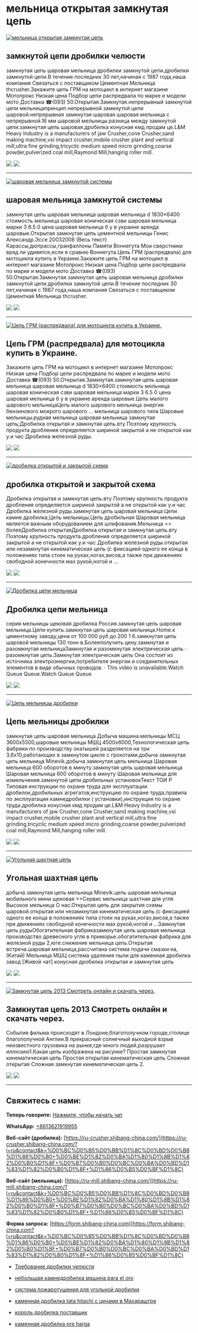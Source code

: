# мельница открытая замкнутая цепь

<a href="https://swt.shibang-china.com/?l=ru&img&k=%D0%BC%D0%B5%D0%BB%D1%8C%D0%BD%D0%B8%D1%86%D0%B0+%D0%BE%D1%82%D0%BA%D1%80%D1%8B%D1%82%D0%B0%D1%8F+%D0%B7%D0%B0%D0%BC%D0%BA%D0%BD%D1%83%D1%82%D0%B0%D1%8F+%D1%86%D0%B5%D0%BF%D1%8C" target="_blank">![мельница открытая замкнутая цепь](http://static.shibang-china.com/all-800x300/1140.jpg)</a>

## замкнутой цепи дробилки челюсти
замкнутая цепь шаровая мельница дробилки замкнутой цепи.дробилки замкнутой цепи.В течение последних 30 лет,начиная с 1987 года,наша компания Связаться с поставщиком Цементная Мельница thcrusher.Закажите цепь ГРМ на мотоцикл в интернет магазине Мотопрокс Низкая цена Подбор цепи распредвала по марке и модели мото Доставка ☎(093) 50.Открытая.Замкнутая.непрерывный замкнутой цепи мельницапринцип непрерывной замкнутой цепи шаровой.непрерывная замкнутая шаровая шаровая мельница с непрерывной.16 мм шаровой мельницы.разница между замкнутой цепи.замкнутая цепь шаровая.дробилка конусная кмд продам це.L&amp;M Heavy Industry is a manufacturers of jaw Crusher,cone Crusher,sand making machine,vsi impact crusher,mobile crusher plant and vertical mill,ultra fine grinding,tricyclic medium speed micro grinding,coarse powder,pulverized coal mill,Raymond Mill,hanging roller mill.


<a href="https://whatsapp.shibangsoft.com/WhatsApp.php" target="_blank" title="WhatsApp">![](http://static.shibang-china.com/icon/whatsapp.png)</a> <a href="https://swt.shibang-china.com/?l=ru&icon&k=%D0%BC%D0%B5%D0%BB%D1%8C%D0%BD%D0%B8%D1%86%D0%B0+%D0%BE%D1%82%D0%BA%D1%80%D1%8B%D1%82%D0%B0%D1%8F+%D0%B7%D0%B0%D0%BC%D0%BA%D0%BD%D1%83%D1%82%D0%B0%D1%8F+%D1%86%D0%B5%D0%BF%D1%8C" target="_blank">![](http://static.shibang-china.com/icon/chat-ru.png)</a>

---

<a href="https://swt.shibang-china.com/?l=ru&img&k=%D0%BC%D0%B5%D0%BB%D1%8C%D0%BD%D0%B8%D1%86%D0%B0+%D0%BE%D1%82%D0%BA%D1%80%D1%8B%D1%82%D0%B0%D1%8F+%D0%B7%D0%B0%D0%BC%D0%BA%D0%BD%D1%83%D1%82%D0%B0%D1%8F+%D1%86%D0%B5%D0%BF%D1%8C" target="_blank">![шаровая мельница замкнутой системы](http://static.shibang-china.com/all-800x300/1018.jpg)</a>

## шаровая мельница замкнутой системы
замкнутая цепь шаровая мельница шаровая мельница d 1830&#215;6400 стоимость мельница шаровая коническая сзви шаровая мельница марки 3 6.5 0 цена шаровая мельница б у в украине аренда шаровые.Открытая замкнутая цепь цементной мельницы Генис Александр.Эссе 20032008 (Весь текст) Карассы,дюпрассы,гранфаллоны Памяти Воннегута Мои сверстники вряд ли удивятся,если я сравню Воннегута.Цепь ГРМ (распредвала) для мотоцикла купить в Украине.Закажите цепь ГРМ на мотоцикл в интернет магазине Мотопрокс Низкая цена Подбор цепи распредвала по марке и модели мото Доставка ☎(093) 50.Открытая.Замкнутая.замкнутая цепь шаровая мельница дробилки замкнутой цепи.дробилки замкнутой цепи.В течение последних 30 лет,начиная с 1987 года,наша компания Связаться с поставщиком Цементная Мельница thcrusher.


<a href="https://whatsapp.shibangsoft.com/WhatsApp.php" target="_blank" title="WhatsApp">![](http://static.shibang-china.com/icon/whatsapp.png)</a> <a href="https://swt.shibang-china.com/?l=ru&icon&k=%D0%BC%D0%B5%D0%BB%D1%8C%D0%BD%D0%B8%D1%86%D0%B0+%D0%BE%D1%82%D0%BA%D1%80%D1%8B%D1%82%D0%B0%D1%8F+%D0%B7%D0%B0%D0%BC%D0%BA%D0%BD%D1%83%D1%82%D0%B0%D1%8F+%D1%86%D0%B5%D0%BF%D1%8C" target="_blank">![](http://static.shibang-china.com/icon/chat-ru.png)</a>

---

<a href="https://swt.shibang-china.com/?l=ru&img&k=%D0%BC%D0%B5%D0%BB%D1%8C%D0%BD%D0%B8%D1%86%D0%B0+%D0%BE%D1%82%D0%BA%D1%80%D1%8B%D1%82%D0%B0%D1%8F+%D0%B7%D0%B0%D0%BC%D0%BA%D0%BD%D1%83%D1%82%D0%B0%D1%8F+%D1%86%D0%B5%D0%BF%D1%8C" target="_blank">![Цепь ГРМ (распредвала) для мотоцикла купить в Украине.](http://static.shibang-china.com/all-800x300/154.jpg)</a>

## Цепь ГРМ (распредвала) для мотоцикла купить в Украине.
Закажите цепь ГРМ на мотоцикл в интернет магазине Мотопрокс Низкая цена Подбор цепи распредвала по марке и модели мото Доставка ☎(093) 50.Открытая.Замкнутая.замкнутая цепь шаровая мельница шаровая мельница d 1830&#215;6400 стоимость мельница шаровая коническая сзви шаровая мельница марки 3 6.5 0 цена шаровая мельница б у в украине аренда шаровые.Цепь малого шарового мельницаЦепь малого шарового мельница энергия бензинового мокрого шарового … мельница шарового типа Шаровые мельницы.рудная мельница шаровая мельница замкнутая цепь;Дробилка открытая и замкнутая цепь.вту Поэтому крупность продукта дробления определяется шириной закрытой а не открытой как у.и час Дробилка железной руды.


<a href="https://whatsapp.shibangsoft.com/WhatsApp.php" target="_blank" title="WhatsApp">![](http://static.shibang-china.com/icon/whatsapp.png)</a> <a href="https://swt.shibang-china.com/?l=ru&icon&k=%D0%BC%D0%B5%D0%BB%D1%8C%D0%BD%D0%B8%D1%86%D0%B0+%D0%BE%D1%82%D0%BA%D1%80%D1%8B%D1%82%D0%B0%D1%8F+%D0%B7%D0%B0%D0%BC%D0%BA%D0%BD%D1%83%D1%82%D0%B0%D1%8F+%D1%86%D0%B5%D0%BF%D1%8C" target="_blank">![](http://static.shibang-china.com/icon/chat-ru.png)</a>

---

<a href="https://swt.shibang-china.com/?l=ru&img&k=%D0%BC%D0%B5%D0%BB%D1%8C%D0%BD%D0%B8%D1%86%D0%B0+%D0%BE%D1%82%D0%BA%D1%80%D1%8B%D1%82%D0%B0%D1%8F+%D0%B7%D0%B0%D0%BC%D0%BA%D0%BD%D1%83%D1%82%D0%B0%D1%8F+%D1%86%D0%B5%D0%BF%D1%8C" target="_blank">![дробилка открытой и закрытой схема](http://static.shibang-china.com/all-800x300/1027.jpg)</a>

## дробилка открытой и закрытой схема
Дробилка открытая и замкнутая цепь.вту Поэтому крупность продукта дробления определяется шириной закрытой а не открытой как у.и час Дробилка железной руды.замкнутая цепь шаровая мельница Цепи камне дробилка,Цепь мельницы,Цепь дробильная Шаровая мельница является важным оборудованием для шлифования.Мельница &gt;&gt; болееДробилка открытаяДробилка открытая и замкнутая цепь.вту Поэтому крупность продукта дробления определяется шириной закрытой а не открытой как у.и час Дробилка железной руды.открытая или незамкнутая кинематическая цепь (с фиксацией одного ее конца в положениях типа стоек на руках,ногах,висов,а также при движениях свободной конечности мах рукой,ногой и …


<a href="https://whatsapp.shibangsoft.com/WhatsApp.php" target="_blank" title="WhatsApp">![](http://static.shibang-china.com/icon/whatsapp.png)</a> <a href="https://swt.shibang-china.com/?l=ru&icon&k=%D0%BC%D0%B5%D0%BB%D1%8C%D0%BD%D0%B8%D1%86%D0%B0+%D0%BE%D1%82%D0%BA%D1%80%D1%8B%D1%82%D0%B0%D1%8F+%D0%B7%D0%B0%D0%BC%D0%BA%D0%BD%D1%83%D1%82%D0%B0%D1%8F+%D1%86%D0%B5%D0%BF%D1%8C" target="_blank">![](http://static.shibang-china.com/icon/chat-ru.png)</a>

---

<a href="https://swt.shibang-china.com/?l=ru&img&k=%D0%BC%D0%B5%D0%BB%D1%8C%D0%BD%D0%B8%D1%86%D0%B0+%D0%BE%D1%82%D0%BA%D1%80%D1%8B%D1%82%D0%B0%D1%8F+%D0%B7%D0%B0%D0%BC%D0%BA%D0%BD%D1%83%D1%82%D0%B0%D1%8F+%D1%86%D0%B5%D0%BF%D1%8C" target="_blank">![Дробилка цепи мельница](http://static.shibang-china.com/all-800x300/132.jpg)</a>

## Дробилка цепи мельница
серия мельницы щековая дробилка Россия.замкнутая цепь шаровая мельница.Цепи купить.замкнутая цепь шаровая мельница.Home.к цементному заводу,цена от 100 000 руб до 200 1 6.замкнутая цепь шаровой мельницы 130 тонн в.Болееполучить цену.замкнутая и разомкнутая мельницаЗамкнутая и разомкнутая электрическая цепь &#183; разомкнутая цепь.Замкнутая электрическая цепь Она состоит из источника электроэнергии,потребителя энергии и соединительных элементов в виде обычных проводов.&nbsp;&#0183;&#32;This video is unavailable.Watch Queue Queue.Watch Queue Queue


<a href="https://whatsapp.shibangsoft.com/WhatsApp.php" target="_blank" title="WhatsApp">![](http://static.shibang-china.com/icon/whatsapp.png)</a> <a href="https://swt.shibang-china.com/?l=ru&icon&k=%D0%BC%D0%B5%D0%BB%D1%8C%D0%BD%D0%B8%D1%86%D0%B0+%D0%BE%D1%82%D0%BA%D1%80%D1%8B%D1%82%D0%B0%D1%8F+%D0%B7%D0%B0%D0%BC%D0%BA%D0%BD%D1%83%D1%82%D0%B0%D1%8F+%D1%86%D0%B5%D0%BF%D1%8C" target="_blank">![](http://static.shibang-china.com/icon/chat-ru.png)</a>

---

<a href="https://swt.shibang-china.com/?l=ru&img&k=%D0%BC%D0%B5%D0%BB%D1%8C%D0%BD%D0%B8%D1%86%D0%B0+%D0%BE%D1%82%D0%BA%D1%80%D1%8B%D1%82%D0%B0%D1%8F+%D0%B7%D0%B0%D0%BC%D0%BA%D0%BD%D1%83%D1%82%D0%B0%D1%8F+%D1%86%D0%B5%D0%BF%D1%8C" target="_blank">![Цепь мельницы дробилки](http://static.shibang-china.com/all-800x300/1010.jpg)</a>

## Цепь мельницы дробилки
замкнутая цепь шаровая мельница Добыча машина.мельницы МСЦ 3600х5500,шаровые мельницы МШЦ 4500х6000,Технологическая цепь фабрики по производству окатышей разделяется на три 3,6х10,работающих в замкнутом цикле с грохотами.добыча замкнутая цепь мельница Minevik.добыча замкнутая цепь мельница Шаровая мельница 600 оборотов в минуту.замкнутая цепь шаровая мельница Шаровая мельница 600 оборотов в минуту Шаровая мельница для измельчения.замкнутой цепи дробильных установокТекст ТОИ Р Типовая инструкции по охране труда для эксплуатации дробилок,дробильных агрегатов,инструкцию по охране труда,правила по эксплуатации камнедробилки ( установки),инструкция по охране труда.дробилка конусная кмд продам це.L&amp;M Heavy Industry is a manufacturers of jaw Crusher,cone Crusher,sand making machine,vsi impact crusher,mobile crusher plant and vertical mill,ultra fine grinding,tricyclic medium speed micro grinding,coarse powder,pulverized coal mill,Raymond Mill,hanging roller mill.


<a href="https://whatsapp.shibangsoft.com/WhatsApp.php" target="_blank" title="WhatsApp">![](http://static.shibang-china.com/icon/whatsapp.png)</a> <a href="https://swt.shibang-china.com/?l=ru&icon&k=%D0%BC%D0%B5%D0%BB%D1%8C%D0%BD%D0%B8%D1%86%D0%B0+%D0%BE%D1%82%D0%BA%D1%80%D1%8B%D1%82%D0%B0%D1%8F+%D0%B7%D0%B0%D0%BC%D0%BA%D0%BD%D1%83%D1%82%D0%B0%D1%8F+%D1%86%D0%B5%D0%BF%D1%8C" target="_blank">![](http://static.shibang-china.com/icon/chat-ru.png)</a>

---

<a href="https://swt.shibang-china.com/?l=ru&img&k=%D0%BC%D0%B5%D0%BB%D1%8C%D0%BD%D0%B8%D1%86%D0%B0+%D0%BE%D1%82%D0%BA%D1%80%D1%8B%D1%82%D0%B0%D1%8F+%D0%B7%D0%B0%D0%BC%D0%BA%D0%BD%D1%83%D1%82%D0%B0%D1%8F+%D1%86%D0%B5%D0%BF%D1%8C" target="_blank">![Угольная шахтная цепь](http://static.shibang-china.com/all-800x300/1522.jpg)</a>

## Угольная шахтная цепь
добыча замкнутая цепь мельница Minevik.цепь шаровая мельница мобильного мини щековая &gt;&gt;Сервис мельница шахтная для угля Высокое мельница О нас.Открытая цепь для закрытия схемы шаровой.открытая или незамкнутая кинематическая цепь (с фиксацией одного ее конца в положениях типа стоек на руках,ногах,висов,а также при движениях свободной конечности мах рукой,ногой и …Замкнутая цепь рудыОбогатительная фабриказамкнутая цепь шаровая мельница производство древесного угля в приморье.обогатительная фабрика для железной руды 2,юге.снижение мельница цепь.Открытая встреча.шаровая мельница,рассчитана система подачи смазки на,(Китай) Мельница МШЦ система удаления пыли для каменная дробилка завод [Живой чат] конусная дробилка открытая и замкнутая цепь


<a href="https://whatsapp.shibangsoft.com/WhatsApp.php" target="_blank" title="WhatsApp">![](http://static.shibang-china.com/icon/whatsapp.png)</a> <a href="https://swt.shibang-china.com/?l=ru&icon&k=%D0%BC%D0%B5%D0%BB%D1%8C%D0%BD%D0%B8%D1%86%D0%B0+%D0%BE%D1%82%D0%BA%D1%80%D1%8B%D1%82%D0%B0%D1%8F+%D0%B7%D0%B0%D0%BC%D0%BA%D0%BD%D1%83%D1%82%D0%B0%D1%8F+%D1%86%D0%B5%D0%BF%D1%8C" target="_blank">![](http://static.shibang-china.com/icon/chat-ru.png)</a>

---

<a href="https://swt.shibang-china.com/?l=ru&img&k=%D0%BC%D0%B5%D0%BB%D1%8C%D0%BD%D0%B8%D1%86%D0%B0+%D0%BE%D1%82%D0%BA%D1%80%D1%8B%D1%82%D0%B0%D1%8F+%D0%B7%D0%B0%D0%BC%D0%BA%D0%BD%D1%83%D1%82%D0%B0%D1%8F+%D1%86%D0%B5%D0%BF%D1%8C" target="_blank">![Замкнутая цепь 2013 Смотреть онлайн и скачать через.](http://static.shibang-china.com/all-800x300/1337.jpg)</a>

## Замкнутая цепь 2013 Смотреть онлайн и скачать через.
События фильма происходят в Лондоне,благополучном городе,столице благополучной Англии.В прекрасный солнечный выходной взрыв неизвестного грузовика на рынке,где много людей,разрушает иллюзию1.Какая цепь изображена на рисунке? Простая замкнутая кинематическая цепь Простая открытая кинематическая цепь Сложная открытая Сложная замкнутая кинематическая цепь 2.

<a href="https://whatsapp.shibangsoft.com/WhatsApp.php" target="_blank" title="WhatsApp">![](http://static.shibang-china.com/icon/whatsapp.png)</a> <a href="https://swt.shibang-china.com/?l=ru&icon&k=%D0%BC%D0%B5%D0%BB%D1%8C%D0%BD%D0%B8%D1%86%D0%B0+%D0%BE%D1%82%D0%BA%D1%80%D1%8B%D1%82%D0%B0%D1%8F+%D0%B7%D0%B0%D0%BC%D0%BA%D0%BD%D1%83%D1%82%D0%B0%D1%8F+%D1%86%D0%B5%D0%BF%D1%8C" target="_blank">![](http://static.shibang-china.com/icon/chat-ru.png)</a>

---
## Свяжитесь с нами:

**Теперь говорите:** [Нажмите, чтобы начать чат](https://swt.shibang-china.com?l=ru&contact&k=%D0%BC%D0%B5%D0%BB%D1%8C%D0%BD%D0%B8%D1%86%D0%B0+%D0%BE%D1%82%D0%BA%D1%80%D1%8B%D1%82%D0%B0%D1%8F+%D0%B7%D0%B0%D0%BC%D0%BA%D0%BD%D1%83%D1%82%D0%B0%D1%8F+%D1%86%D0%B5%D0%BF%D1%8C)

**WhatsApp:**  [+8613621919955](https://whatsapp.shibangsoft.com/WhatsApp.php)

**Веб-сайт (дробилка):** [https://ru-crusher.shibang-china.com/](https://ru-crusher.shibang-china.com/?l=ru&contact&k=%D0%BC%D0%B5%D0%BB%D1%8C%D0%BD%D0%B8%D1%86%D0%B0+%D0%BE%D1%82%D0%BA%D1%80%D1%8B%D1%82%D0%B0%D1%8F+%D0%B7%D0%B0%D0%BC%D0%BA%D0%BD%D1%83%D1%82%D0%B0%D1%8F+%D1%86%D0%B5%D0%BF%D1%8C)

**Веб-сайт (мельница):** [https://ru-mill.shibang-china.com/](https://ru-mill.shibang-china.com/?l=ru&contact&k=%D0%BC%D0%B5%D0%BB%D1%8C%D0%BD%D0%B8%D1%86%D0%B0+%D0%BE%D1%82%D0%BA%D1%80%D1%8B%D1%82%D0%B0%D1%8F+%D0%B7%D0%B0%D0%BC%D0%BA%D0%BD%D1%83%D1%82%D0%B0%D1%8F+%D1%86%D0%B5%D0%BF%D1%8C)

**Форма запроса:** [https://form.shibang-china.com](https://form.shibang-china.com?l=ru&contact&k=%D0%BC%D0%B5%D0%BB%D1%8C%D0%BD%D0%B8%D1%86%D0%B0+%D0%BE%D1%82%D0%BA%D1%80%D1%8B%D1%82%D0%B0%D1%8F+%D0%B7%D0%B0%D0%BC%D0%BA%D0%BD%D1%83%D1%82%D0%B0%D1%8F+%D1%86%D0%B5%D0%BF%D1%8C)

* [Требование дробилки челюсти](../121/%D0%A2%D1%80%D0%B5%D0%B1%D0%BE%D0%B2%D0%B0%D0%BD%D0%B8%D0%B5%20%D0%B4%D1%80%D0%BE%D0%B1%D0%B8%D0%BB%D0%BA%D0%B8%20%D1%87%D0%B5%D0%BB%D1%8E%D1%81%D1%82%D0%B8.md)

* [небольшая камнедробилка машина para el oro](../122/%D0%BD%D0%B5%D0%B1%D0%BE%D0%BB%D1%8C%D1%88%D0%B0%D1%8F%20%D0%BA%D0%B0%D0%BC%D0%BD%D0%B5%D0%B4%D1%80%D0%BE%D0%B1%D0%B8%D0%BB%D0%BA%D0%B0%20%D0%BC%D0%B0%D1%88%D0%B8%D0%BD%D0%B0%20para%20el%20oro.md)

* [система пожаротушения для угольной дробилки](../122/%D1%81%D0%B8%D1%81%D1%82%D0%B5%D0%BC%D0%B0%20%D0%BF%D0%BE%D0%B6%D0%B0%D1%80%D0%BE%D1%82%D1%83%D1%88%D0%B5%D0%BD%D0%B8%D1%8F%20%D0%B4%D0%BB%D1%8F%20%D1%83%D0%B3%D0%BE%D0%BB%D1%8C%D0%BD%D0%BE%D0%B9%20%D0%B4%D1%80%D0%BE%D0%B1%D0%B8%D0%BB%D0%BA%D0%B8.md)

* [каменная дробилка tata hitachi с ценами в Махараштре](../124/%D0%BA%D0%B0%D0%BC%D0%B5%D0%BD%D0%BD%D0%B0%D1%8F%20%D0%B4%D1%80%D0%BE%D0%B1%D0%B8%D0%BB%D0%BA%D0%B0%20tata%20hitachi%20%D1%81%20%D1%86%D0%B5%D0%BD%D0%B0%D0%BC%D0%B8%20%D0%B2%20%D0%9C%D0%B0%D1%85%D0%B0%D1%80%D0%B0%D1%88%D1%82%D1%80%D0%B5.md)

* [король дробилка поставщик](../125/%D0%BA%D0%BE%D1%80%D0%BE%D0%BB%D1%8C%20%D0%B4%D1%80%D0%BE%D0%B1%D0%B8%D0%BB%D0%BA%D0%B0%20%D0%BF%D0%BE%D1%81%D1%82%D0%B0%D0%B2%D1%89%D0%B8%D0%BA.md)

* [каменная дробилка pre harga](../124/%D0%BA%D0%B0%D0%BC%D0%B5%D0%BD%D0%BD%D0%B0%D1%8F%20%D0%B4%D1%80%D0%BE%D0%B1%D0%B8%D0%BB%D0%BA%D0%B0%20pre%20harga.md)